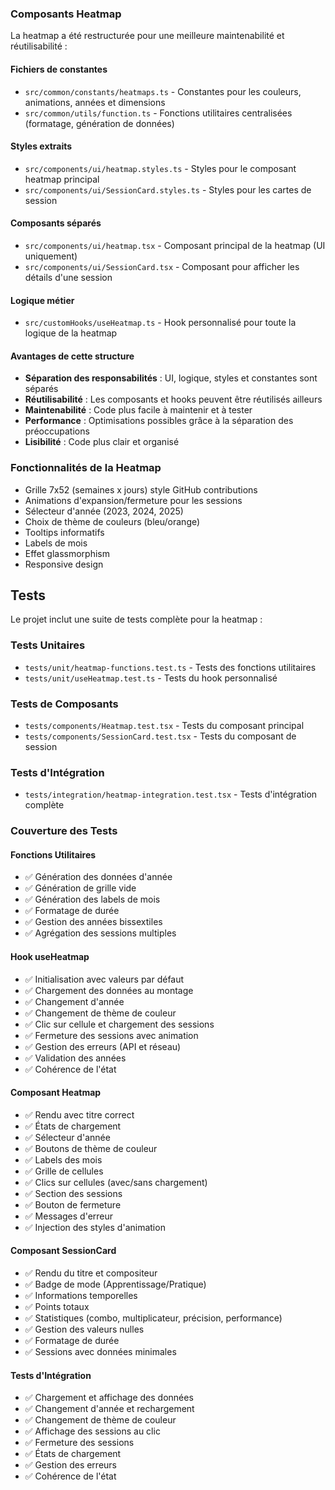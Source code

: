 ### Composants Heatmap

La heatmap a été restructurée pour une meilleure maintenabilité et réutilisabilité :

#### Fichiers de constantes

- `src/common/constants/heatmaps.ts` - Constantes pour les couleurs, animations, années et dimensions
- `src/common/utils/function.ts` - Fonctions utilitaires centralisées (formatage, génération de données)

#### Styles extraits

- `src/components/ui/heatmap.styles.ts` - Styles pour le composant heatmap principal
- `src/components/ui/SessionCard.styles.ts` - Styles pour les cartes de session

#### Composants séparés

- `src/components/ui/heatmap.tsx` - Composant principal de la heatmap (UI uniquement)
- `src/components/ui/SessionCard.tsx` - Composant pour afficher les détails d'une session

#### Logique métier

- `src/customHooks/useHeatmap.ts` - Hook personnalisé pour toute la logique de la heatmap

#### Avantages de cette structure

- **Séparation des responsabilités** : UI, logique, styles et constantes sont séparés
- **Réutilisabilité** : Les composants et hooks peuvent être réutilisés ailleurs
- **Maintenabilité** : Code plus facile à maintenir et à tester
- **Performance** : Optimisations possibles grâce à la séparation des préoccupations
- **Lisibilité** : Code plus clair et organisé

### Fonctionnalités de la Heatmap

- Grille 7x52 (semaines x jours) style GitHub contributions
- Animations d'expansion/fermeture pour les sessions
- Sélecteur d'année (2023, 2024, 2025)
- Choix de thème de couleurs (bleu/orange)
- Tooltips informatifs
- Labels de mois
- Effet glassmorphism
- Responsive design

## Tests

Le projet inclut une suite de tests complète pour la heatmap :

### Tests Unitaires

- `tests/unit/heatmap-functions.test.ts` - Tests des fonctions utilitaires
- `tests/unit/useHeatmap.test.ts` - Tests du hook personnalisé

### Tests de Composants

- `tests/components/Heatmap.test.tsx` - Tests du composant principal
- `tests/components/SessionCard.test.tsx` - Tests du composant de session

### Tests d'Intégration

- `tests/integration/heatmap-integration.test.tsx` - Tests d'intégration complète

### Couverture des Tests

#### Fonctions Utilitaires

- ✅ Génération des données d'année
- ✅ Génération de grille vide
- ✅ Génération des labels de mois
- ✅ Formatage de durée
- ✅ Gestion des années bissextiles
- ✅ Agrégation des sessions multiples

#### Hook useHeatmap

- ✅ Initialisation avec valeurs par défaut
- ✅ Chargement des données au montage
- ✅ Changement d'année
- ✅ Changement de thème de couleur
- ✅ Clic sur cellule et chargement des sessions
- ✅ Fermeture des sessions avec animation
- ✅ Gestion des erreurs (API et réseau)
- ✅ Validation des années
- ✅ Cohérence de l'état

#### Composant Heatmap

- ✅ Rendu avec titre correct
- ✅ États de chargement
- ✅ Sélecteur d'année
- ✅ Boutons de thème de couleur
- ✅ Labels des mois
- ✅ Grille de cellules
- ✅ Clics sur cellules (avec/sans chargement)
- ✅ Section des sessions
- ✅ Bouton de fermeture
- ✅ Messages d'erreur
- ✅ Injection des styles d'animation

#### Composant SessionCard

- ✅ Rendu du titre et compositeur
- ✅ Badge de mode (Apprentissage/Pratique)
- ✅ Informations temporelles
- ✅ Points totaux
- ✅ Statistiques (combo, multiplicateur, précision, performance)
- ✅ Gestion des valeurs nulles
- ✅ Formatage de durée
- ✅ Sessions avec données minimales

#### Tests d'Intégration

- ✅ Chargement et affichage des données
- ✅ Changement d'année et rechargement
- ✅ Changement de thème de couleur
- ✅ Affichage des sessions au clic
- ✅ Fermeture des sessions
- ✅ États de chargement
- ✅ Gestion des erreurs
- ✅ Cohérence de l'état
